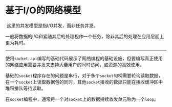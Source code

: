 # 基于I/O的网络模型

​		这里的并发模型是指I/O并发，而非任务并发。

​		一般将数据的I/O和紧随其后的处理视作一个任务，除非其后的处理在应用层面上更为耗时。

---

​		使用`socket api`编写的基础代码展示了网络编程的基础设施，但要编写真正使用的网络应用需要并发来支持大量用户的同时访问，或资源的高效使用。

​		基础的`socket`程序存在的问题是串行，对于多个`socket`句柄需要轮询读取数据，在一个`socket`上读取数据包的同时，其他`socket`接收的数据只能在接收缓冲区中堆积排队等待读取。

​		在`socket`编程中，通常将一个对`socket`上的数据持续收发单元称为一个`loop`。

